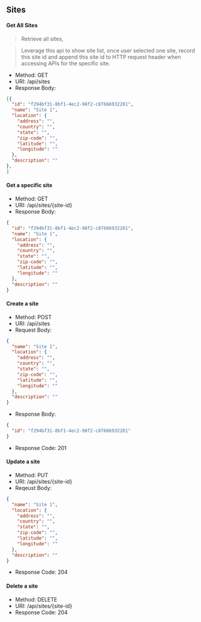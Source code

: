 ## Sites

#### Get All Sites
> Retrieve all sites,

> Leverage this api to show site list, once user selected one site, record this site id
> and append this site id to HTTP request header when accessing APIs for the specific site.

* Method: GET
* URI: /api/sites
* Response Body:

```json
[{
  "id": "f294bf31-8bf1-4ec2-98f2-c87666932281",
  "name": "Site 1",
  "location": {
    "address": "",
    "country": "",
    "state": "",
    "zip-code": "",
    "latitude": "",
    "longitude": ""
  },
  "description": ""
},
]
```

#### Get a specific site

* Method: GET
* URI: /api/sites/{site-id}
* Response Body:

```json
{
  "id": "f294bf31-8bf1-4ec2-98f2-c87666932281",
  "name": "Site 1",
  "location": {
    "address": "",
    "country": "",
    "state": "",
    "zip-code": "",
    "latitude": "",
    "longitude": ""
  },
  "description": ""
}
```

#### Create a site

* Method: POST
* URI: /api/sites
* Request Body:

```json
{
  "name": "Site 1",
  "location": {
    "address": "",
    "country": "",
    "state": "",
    "zip-code": "",
    "latitude": "",
    "longitude": ""
  },
  "description": ""
}
```

* Response Body:

```json
{
  "id": "f294bf31-8bf1-4ec2-98f2-c87666932281"
}
```

* Response Code: 201

#### Update a site

* Method: PUT
* URI: /api/sites/{site-id}
* Reqeust Body:

```json
{
  "name": "Site 1",
  "location": {
    "address": "",
    "country": "",
    "state": "",
    "zip-code": "",
    "latitude": "",
    "longitude": ""
  },
  "description": ""
}
```
* Response Code: 204

#### Delete a site
* Method: DELETE
* URI: /api/sites/{site-id}
* Response Code: 204

